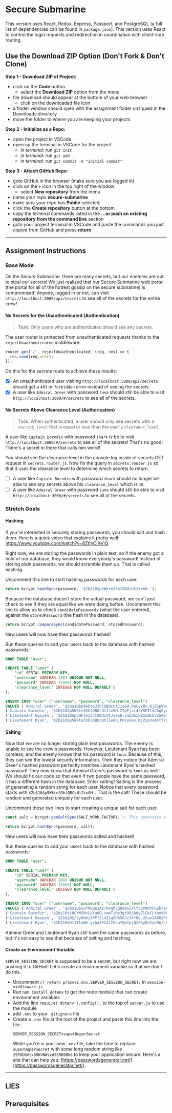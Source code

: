 # Secure Submarine
This version uses React, Redux, Express, Passport, and PostgreSQL (a full list of dependencies can be found in `package.json`). This version uses React to control the login requests and redirection in coordination with client-side routing.

## Use the Download ZIP Option (Don't Fork & Don't Clone)

**Step 1 - Download ZIP of Project:**
- click on the **Code** button
    - select the **Download ZIP** option from the menu
- file download should appear at the bottom of your web browser
    - click on the downloaded file icon
- a finder window should open with the assignment folder unzipped in the Downloads directory
- move the folder to where you are keeping your projects

**Step 2 - Initialize as a Repo:**
- open the project in VSCode
- open up the terminal in VSCode for the project
    - *in terminal:* run `git init`
    - *in terminal:* run `git add .`
    - *in terminal:* run `git commit -m "initial commit"`

**Step 3 - Attach GitHub Repo:**
- goto GitHub in the browser (make sure you are logged in)
- click on the `+` icon in the top right of the window
    - select **New repository** from the menu
- name your repo **secure-submarine**
- make sure your repo has **Public** selected
- click the **Create repository** button at the bottom
- copy the terminal commands listed in the **…or push an existing repository from the command line** section
- goto your project terminal in VSCode and paste the commands you just copied from GitHub and press **return**


---

## Assignment Instructions

### Base Mode

On the Secure Submarine, there are many secrets, but our enemies are out to steal our secrets! We just realized that our Secure Submarine web portal (the portal for all of the hottest gossip on the secure submarine) is compromised! Anyone, logged in or not, can visit `http://localhost:5000/api/secrets` to see all of the secrets for the entire crew!

#### No Secrets for the Unauthenticated (Authentication)

> Task: Only users who are authenticated should see any secrets.

The user router is protected from unauthenticated requests thanks to the `rejectUnauthenticated` middleware:

```JavaScript
router.get('/', rejectUnauthenticated, (req, res) => {
  res.send(req.user);
});
```

Do this for the secrets route to achieve these results:

- [x] An unauthenticated user visiting `http://localhost:5000/api/secrets` should get a `403` or `forbidden` error instead of seeing the secrets.
- [x] A user like `Admiral Greer` with password `tuna` should still be able to visit `http://localhost:3000/#/secrets` to see all of the secrets.

#### No Secrets Above Clearance Level (Authorization)

> Task: When authenticated, a user should only see secrets with a `secrecy_level` that is equal or less than the user's `clearance_level`.

A user like `Captain Borodin` with password `shark` is be to visit `http://localhost:3000/#/secrets` to see all of the secrets! That's no good! There's a secret in there that calls him weird!

You should see the clearance level in the console log inside of secrets GET request in `secrets.router.js`. Now fix the query in `secrets.router.js` so that it uses the clearance level to determine which secrets to return.

- [ ] A user like `Captain Borodin` with password `shark` should no longer be able to see any secrets above his `clearance_level` which is `10`.
- [ ] A user like `Admiral Greer` with password `tuna` should still be able to visit `http://localhost:3000/#/secrets` to see all of the secrets.

### Stretch Goals

#### Hashing

If you're interested in securely storing passwords, you should salt and hash them. Here is a quick video that explains it pretty well: https://www.youtube.com/watch?v=8ZtInClXe1Q

Right now, we are storing the passwords in plain text, so if the enemy got a hold of our database, they would know everybody's password! Instead of storing plain passwords, we should scramble them up. That is called hashing.

Uncomment this line to start hashing passwords for each user.

```JavaScript
return bcrypt.hashSync(password, '$2b$10$p5Wkte33hlOBOcUtJie6H.');
```

Because the database doesn't store the actual password, we can't just check to see if they are equal like we were doing before. Uncomment this line to allow us to check `candidatePasswords` (what the user entered), against the `storedPassword` (the hash in the database).

```JavaScript
return bcrypt.compareSync(candidatePassword, storedPassword);
```

New users will now have their passwords hashed!

Run these queries to add your users back to the database with hashed passwords:

```SQL
DROP TABLE "user";

CREATE TABLE "user" (
    "id" SERIAL PRIMARY KEY,
    "username" VARCHAR (80) UNIQUE NOT NULL,
    "password" VARCHAR (1000) NOT NULL,
    "clearance_level" INTEGER NOT NULL DEFAULT 0
);

INSERT INTO "user" ("username", "password", "clearance_level")
VALUES ('Admiral Greer', '$2b$10$p5Wkte33hlOBOcUtJie6H.PnCvk8v.KjZspVoAFtT7g5v5xK.EXVG', 18),
('Captain Borodin', '$2b$10$p5Wkte33hlOBOcUtJie6H.ZIgFjzr4zY8FItxC8gZyqIWD5gYmL0m', 10),
('Lieutenant Nguyen', '$2b$10$p5Wkte33hlOBOcUtJie6H.vaUd5ikB1LWCbVZAA87BR63NiDorn1C', 4),
('Lieutenant Ryan', '$2b$10$p5Wkte33hlOBOcUtJie6H.PnCvk8v.KjZspVoAFtT7g5v5xK.EXVG', 4);
```

#### Salting
Now that we are no longer storing plain text passwords. The enemy is unable to see the crew's passwords. However, Lieutenant Ryan has been careless, and the enemy knows that his password is `tuna`. Because of this, they can see the lowest security information. Then they notice that Admiral Greer's hashed password perfectly matches Lieutenant Ryan's hashed password! They now know that Admiral Greer's password is `tuna` as well! We should fix our code so that even if two people have the same password, it has a different hash in the database. Enter salting! Salting is the process of generating a random string for each user. Notice that every password starts with `$2b$10$p5Wkte33hlOBOcUtJie6H.`. That is the salt! These should be random and generated uniquely for each user.

Uncomment these two lines to start creating a unique salt for each user.

```JavaScript
const salt = bcrypt.genSaltSync(SALT_WORK_FACTOR); // This generates a random salt
```

```JavaScript
return bcrypt.hashSync(password, salt);
```

New users will now have their passwords salted and hashed!

Run these queries to add your users back to the database with hashed passwords:

```SQL
DROP TABLE "user";

CREATE TABLE "user" (
    "id" SERIAL PRIMARY KEY,
    "username" VARCHAR (80) UNIQUE NOT NULL,
    "password" VARCHAR (1000) NOT NULL,
    "clearance_level" INTEGER NOT NULL DEFAULT 0
);

INSERT INTO "user" ("username", "password", "clearance_level")
VALUES ('Admiral Greer', '$2b$10$uxPm0qeJAz70oqhEg8dX6uXlYc2PWUtPuZhTa65OiDv2LCHA41OLq', 18),
('Captain Borodin', '$2b$10$iUCrWSMvLpYuKQLsmmTiNe3gfU6jAdyElCbCLtboVH6DlXJdsuPxG', 10),
('Lieutenant Nguyen', '$2b$10$/3yhbbjXPPf3L4Z1gXDA5OJzJkf6b.2CuvIA8OzP6c8jPEQlbo5re', 4),
('Lieutenant Ryan', '$2b$10$hr1Tlo6K.yxAq3FC4iIHsuYQwYpjQC8SyDnYykMu/LNB9TXMkxMt2', 4);
```

Admiral Greer and Lieutenant Ryan still have the same passwords as before, but it's not easy to see that because of salting and hashing.

#### Create an Environment Variable
`SERVER_SESSION_SECRET` is supposed to be a secret, but right now we are pushing it to GitHub! Let's create an environment variable so that we don't do this.

* Uncomment `// return process.env.SERVER_SESSION_SECRET;` in `session-middleware.js`
* Run `npm install dotenv` to get the node module that can create environment variables
* Add the line `require('dotenv').config();` to the top of `server.js` to use the module
* add `.env` to your `.gitignore` file
* Create a `.env` file at the root of the project and paste this line into the file:
    ```
    SERVER_SESSION_SECRET=superDuperSecret
    ```
    While you're in your new `.env` file, take the time to replace `superDuperSecret` with some long random string like `25POUbVtx6RKVNWszd9ERB9Bb6` to keep your application secure. Here's a site that can help you: [https://passwordsgenerator.net/](https://passwordsgenerator.net/).

---
## LIES
## Prerequisites
<!-- 
Before you get started, make sure you have the following software installed on your computer:

- [Node.js](https://nodejs.org/en/)
- [PostrgeSQL](https://www.postgresql.org/)
- [Nodemon](https://nodemon.io/)

## Create database and table

Create a new database called `prime_app` and create a `user` table:

```SQL
CREATE TABLE "user" (
    "id" SERIAL PRIMARY KEY,
    "username" VARCHAR (80) UNIQUE NOT NULL,
    "password" VARCHAR (1000) NOT NULL
);
```

If you would like to name your database something else, you will need to change `prime_app` to the name of your new database name in `server/modules/pool.js`

## Development Setup Instructions

- Run `npm install`
- Create a `.env` file at the root of the project and paste this line into the file:
  ```
  SERVER_SESSION_SECRET=superDuperSecret
  ```
  While you're in your new `.env` file, take the time to replace `superDuperSecret` with some long random string like `25POUbVtx6RKVNWszd9ERB9Bb6` to keep your application secure. Here's a site that can help you: [https://passwordsgenerator.net/](https://passwordsgenerator.net/). If you don't do this step, create a secret with less than eight characters, or leave it as `superDuperSecret`, you will get a warning.
- Start postgres if not running already by using `brew services start postgresql`
- Run `npm run server`
- Run `npm run client`
- Navigate to `localhost:3000`

## Debugging

To debug, you will need to run the client-side separately from the server. Start the client by running the command `npm run client`. Start the debugging server by selecting the Debug button.

![VSCode Toolbar](documentation/images/vscode-toolbar.png)

Then make sure `Launch Program` is selected from the dropdown, then click the green play arrow.

![VSCode Debug Bar](documentation/images/vscode-debug-bar.png)

## Testing Routes with Postman

To use Postman with this repo, you will need to set up requests in Postman to register a user and login a user at a minimum.

Keep in mind that once you using the login route, Postman will manage your session cookie for you just like a browser, ensuring it is sent with each subsequent request. If you delete the `localhost` cookie in Postman, it will effectively log you out.

1. Start the server - `npm run server`
2. [Import the sample routes JSON file](./PostmanPrimeSoloRoutes.json) by clicking `Import` in Postman. Select the file.
3. Click `Collections` and `Send` the following three calls in order:
   1. `POST /api/user/register` registers a new user, see body to change username/password
   2. `POST /api/user/login` will login a user, see body to change username/password
   3. `GET /api/user` will get user information, by default it's not very much

After running the login route above, you can try any other route you've created that requires a logged in user!

## Production Build

Before pushing to Heroku, run `npm run build` in terminal. This will create a build folder that contains the code Heroku will be pointed at. You can test this build by typing `npm start`. Keep in mind that `npm start` will let you preview the production build but will **not** auto update.

- Start postgres if not running already by using `brew services start postgresql`
- Run `npm start`
- Navigate to `localhost:5000`

## Lay of the Land

There are a few videos linked below that show a walkthrough the client and sever setup to help acclimatize to the boilerplate. Please take some time to watch the videos in order to get a better understanding of what the boilerplate is like.

- [Initial Set](https://vimeo.com/453297271)
- [Server Walkthrough](https://vimeo.com/453297212)
- [Client Walkthrough](https://vimeo.com/453297124)

Directory Structure:

- `src/` contains the React application
- `public/` contains static assets for the client-side
- `build/` after you build the project, contains the transpiled code from `src/` and `public/` that will be viewed on the production site
- `server/` contains the Express App

This code is also heavily commented. We recommend reading through the comments, getting a lay of the land, and becoming comfortable with how the code works before you start making too many changes. If you're wondering where to start, consider reading through component file comments in the following order:

- src/components
  - App/App
  - Footer/Footer
  - Nav/Nav
  - AboutPage/AboutPage
  - InfoPage/InfoPage
  - UserPage/UserPage
  - LoginPage/LoginPage
  - RegisterPage/RegisterPage
  - LogOutButton/LogOutButton
  - ProtectedRoute/ProtectedRoute

## Deployment

1. Create a new Heroku project
1. Link the Heroku project to the project GitHub Repo
1. Create an Heroku Postgres database
1. Connect to the Heroku Postgres database from Postico
1. Create the necessary tables
1. Add an environment variable for `SERVER_SESSION_SECRET` with a nice random string for security
1. In the deploy section, select manual deploy

## Update Documentation

Customize this ReadMe and the code comments in this project to read less like a starter repo and more like a project. Here is an example: https://gist.github.com/PurpleBooth/109311bb0361f32d87a2 -->

